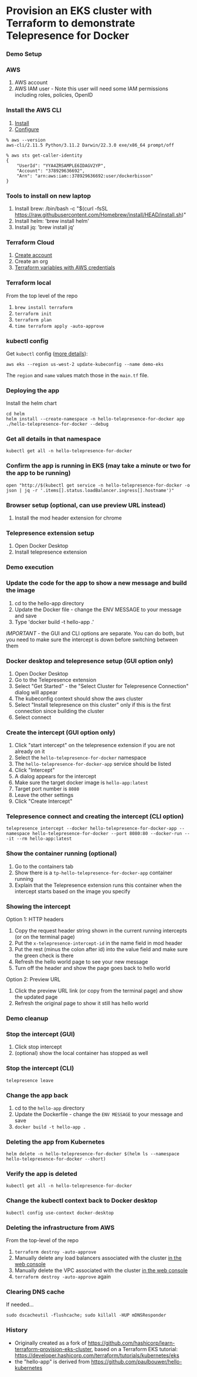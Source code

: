# Provision an EKS cluster with Terraform to demonstrate Telepresence for Docker

### Demo Setup

### AWS

1. AWS account
2. AWS IAM user - Note this user will need some IAM permissions including roles, policies, OpenID

### Install the AWS CLI

1. [Install](https://docs.aws.amazon.com/cli/latest/userguide/getting-started-install.html)
2. [Configure](https://docs.aws.amazon.com/cli/latest/userguide/cli-chap-configure.html)

```
% aws --version
aws-cli/2.11.5 Python/3.11.2 Darwin/22.3.0 exe/x86_64 prompt/off
```

```
% aws sts get-caller-identity
{
    "UserId": "YYA4ZRSAMPLE6IDAGV2YP",
    "Account": "378929636692",
    "Arn": "arn:aws:iam::378929636692:user/dockerbisson"
}
```

### Tools to install on new laptop
1. Install brew: /bin/bash -c "$(curl -fsSL https://raw.githubusercontent.com/Homebrew/install/HEAD/install.sh)"
2. Install helm: 'brew install helm'
3. Install jq: 'brew install jq'

### Terraform Cloud

1. [Create account](https://app.terraform.io/signup/account)
2. Create an org
3. [Terraform variables with AWS credentials](https://developer.hashicorp.com/terraform/tutorials/cloud-get-started/cloud-create-variable-set)

### Terraform local

From the top level of the repo

1. `brew install terraform`
2. `terraform init`
3. `terraform plan`
4. `time terraform apply -auto-approve`

### kubectl config

Get `kubectl` config ([more details](https://repost.aws/knowledge-center/eks-cluster-connection)):

```
aws eks --region us-west-2 update-kubeconfig --name demo-eks
```

The `region` and `name` values match those in the `main.tf` file.

### Deploying the app

Install the helm chart

```
cd helm
helm install --create-namespace -n hello-telepresence-for-docker app ./hello-telepresence-for-docker --debug
```

### Get all details in that namespace

```
kubectl get all -n hello-telepresence-for-docker
```

### Confirm the app is running in EKS (may take a minute or two for the app to be running)

```
open "http://$(kubectl get service -n hello-telepresence-for-docker -o json | jq -r '.items[].status.loadBalancer.ingress[].hostname')"
```

### Browser setup (optional, can use preview URL instead)

1. Install the mod header extension for chrome

### Telepresence extension setup

1. Open Docker Desktop
2. Install telepresence extension


### Demo execution

### Update the code for the app to show a new message and build the image

1. cd to the hello-app directory
2. Update the Docker file - change the ENV MESSAGE to your message and save
3. Type 'docker build -t hello-app .'

*IMPORTANT* - the GUI and CLI options are separate.  You can do both, but you need to make sure the intercept is down before switching between them

### Docker desktop and telepresence setup (GUI option only)

1. Open Docker Desktop
2. Go to the Telepresence extension
3. Select "Get Started" - the "Select Cluster for Telepresence Connection" dialog will appear
4. The kubeconfig context should show the aws cluster
5. Select "Install telepresence on this cluster" only if this is the first connection since building the cluster
6. Select connect

### Create the intercept (GUI option only)

1. Click "start intercept" on the telepresence extension if you are not already on it
2. Select the `hello-telepresence-for-docker` namespace
3. The `hello-telepresence-for-docker-app` service should be listed
4. Click "Intercept"
5. A dialog appears for the intercept
6. Make sure the target docker image is `hello-app:latest`
7. Target port number is `8080`
8. Leave the other settings
9. Click "Create Intercept"

### Telepresence connect and creating the intercept (CLI option)

```
telepresence intercept --docker hello-telepresence-for-docker-app --namespace hello-telepresence-for-docker --port 8080:80 --docker-run -- -it --rm hello-app:latest
```

### Show the container running (optional)

1. Go to the containers tab
2. Show there is a `tp-hello-telepresence-for-docker-app` container running
3. Explain that the Telepresence extension runs this container when the intercept starts based on the image you specify

### Showing the intercept

Option 1: HTTP headers

1. Copy the request header string shown in the current running intercepts (or on the terminal page)
2. Put the `x-telepresence-intercept-id` in the name field in mod header
3. Put the rest (minus the colon after id) into the value field and make sure the green check is there
4. Refresh the hello world page to see your new message
5. Turn off the header and show the page goes back to hello world

Option 2: Preview URL

1. Click the preview URL link (or copy from the terminal page) and show the updated page
2. Refresh the original page to show it still has hello world


### Demo cleanup

### Stop the intercept (GUI)

1. Click stop intercept
2. (optional) show the local container has stopped as well

### Stop the intercept (CLI)

```
telepresence leave
```

### Change the app back

1. cd to the `hello-app` directory
2. Update the Dockerfile - change the `ENV MESSAGE` to your message and save
3. `docker build -t hello-app .`



### Deleting the app from Kubernetes

```
helm delete -n hello-telepresence-for-docker $(helm ls --namespace hello-telepresence-for-docker --short)
```

### Verify the app is deleted

```
kubectl get all -n hello-telepresence-for-docker
```

### Change the kubectl context back to Docker desktop

```
kubectl config use-context docker-desktop
```

### Deleting the infrastructure from AWS

From the top-level of the repo

1. `terraform destroy -auto-approve`
2. Manually delete any load balancers associated with the cluster [in the web console](https://us-west-2.console.aws.amazon.com/ec2/home?region=us-west-2#LoadBalancers)
3. Manually delete the VPC associated with the cluster [in the web console](https://us-west-2.console.aws.amazon.com/vpc/home?region=us-west-2)
4. `terraform destroy -auto-approve` again

### Clearing DNS cache

If needed...

```
sudo dscacheutil -flushcache; sudo killall -HUP mDNSResponder
```

### History

- Originally created as a fork of https://github.com/hashicorp/learn-terraform-provision-eks-cluster, based on a Terraform EKS tutorial: https://developer.hashicorp.com/terraform/tutorials/kubernetes/eks
- the "hello-app" is derived from https://github.com/paulbouwer/hello-kubernetes

